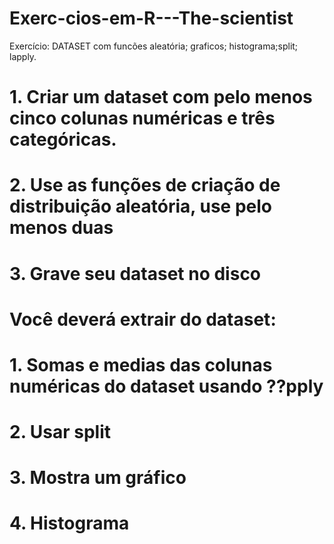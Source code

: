 # Exerc-cios-em-R---The-scientist

Exercício: DATASET com funcões aleatória; graficos; histograma;split; lapply.

# 1. Criar um dataset com pelo menos cinco colunas numéricas e três categóricas.
# 2. Use as funções de criação de distribuição aleatória, use pelo menos duas
# 3. Grave seu dataset no disco
#
# Você deverá extrair do dataset:
#  
# 1. Somas e medias das colunas numéricas do dataset usando ??pply
# 2. Usar split
# 3. Mostra um gráfico
# 4. Histograma
